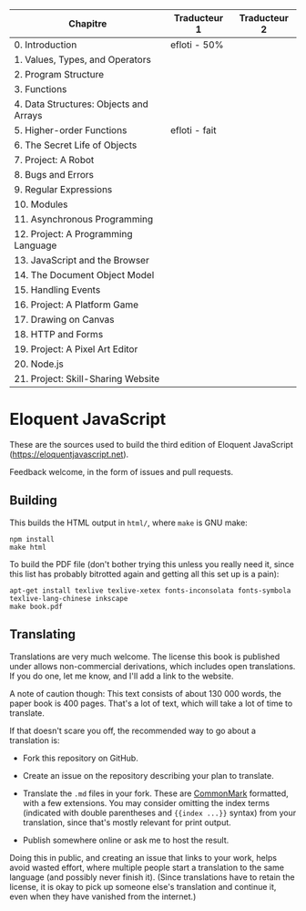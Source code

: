 | Chapitre                               | Traducteur 1 | Traducteur 2 |
|----------------------------------------|--------------|--------------|
| 0. Introduction                        | efloti - 50%   |              |
| 1. Values, Types, and Operators        |              |              |
| 2. Program Structure                   |              |              |
| 3. Functions                           |              |              |
| 4. Data Structures: Objects and Arrays |              |              |
| 5. Higher-order Functions              | efloti - fait  |              |
| 6. The Secret Life of Objects          |              |              |
| 7. Project: A Robot                    |              |              |
| 8. Bugs and Errors                     |              |              |
| 9. Regular Expressions                 |              |              |
| 10. Modules                            |              |              |
| 11. Asynchronous Programming           |              |              |
| 12. Project: A Programming Language    |              |              |
| 13. JavaScript and the Browser         |              |              |
| 14. The Document Object Model          |              |              |
| 15. Handling Events                    |              |              |
| 16. Project: A Platform Game           |              |              |
| 17. Drawing on Canvas                  |              |              |
| 18. HTTP and Forms                     |              |              |
| 19. Project: A Pixel Art Editor        |              |              |
| 20. Node.js                            |              |              |
| 21. Project: Skill-Sharing Website     |              |              |

# Eloquent JavaScript

These are the sources used to build the third edition of Eloquent
JavaScript (https://eloquentjavascript.net).

Feedback welcome, in the form of issues and pull requests.

## Building

This builds the HTML output in `html/`, where `make` is GNU make:

    npm install
    make html

To build the PDF file (don't bother trying this unless you really need
it, since this list has probably bitrotted again and getting all this
set up is a pain):

    apt-get install texlive texlive-xetex fonts-inconsolata fonts-symbola texlive-lang-chinese inkscape
    make book.pdf

## Translating

Translations are very much welcome. The license this book is published
under allows non-commercial derivations, which includes open
translations. If you do one, let me know, and I'll add a link to the
website.

A note of caution though: This text consists of about 130 000 words,
the paper book is 400 pages. That's a lot of text, which will take a
lot of time to translate.

If that doesn't scare you off, the recommended way to go about a
translation is:

 - Fork this repository on GitHub.

 - Create an issue on the repository describing your plan to translate.

 - Translate the `.md` files in your fork. These are
   [CommonMark](https://commonmark.org/) formatted, with a few
   extensions. You may consider omitting the index terms (indicated
   with double parentheses and `{{index ...}}` syntax) from your
   translation, since that's mostly relevant for print output.

 - Publish somewhere online or ask me to host the result.

Doing this in public, and creating an issue that links to your work,
helps avoid wasted effort, where multiple people start a translation
to the same language (and possibly never finish it). (Since
translations have to retain the license, it is okay to pick up someone
else's translation and continue it, even when they have vanished from
the internet.)
